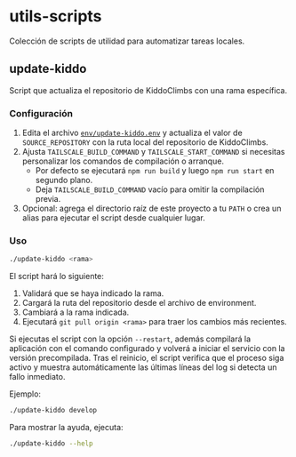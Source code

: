 # utils-scripts

Colección de scripts de utilidad para automatizar tareas locales.

## update-kiddo

Script que actualiza el repositorio de KiddoClimbs con una rama específica.

### Configuración

1. Edita el archivo [`env/update-kiddo.env`](env/update-kiddo.env) y actualiza el valor de `SOURCE_REPOSITORY` con la ruta local del repositorio de KiddoClimbs.
2. Ajusta `TAILSCALE_BUILD_COMMAND` y `TAILSCALE_START_COMMAND` si necesitas personalizar los comandos de compilación o arranque.
   * Por defecto se ejecutará `npm run build` y luego `npm run start` en segundo plano.
   * Deja `TAILSCALE_BUILD_COMMAND` vacío para omitir la compilación previa.
3. Opcional: agrega el directorio raíz de este proyecto a tu `PATH` o crea un alias para ejecutar el script desde cualquier lugar.

### Uso

```bash
./update-kiddo <rama>
```

El script hará lo siguiente:

1. Validará que se haya indicado la rama.
2. Cargará la ruta del repositorio desde el archivo de environment.
3. Cambiará a la rama indicada.
4. Ejecutará `git pull origin <rama>` para traer los cambios más recientes.

Si ejecutas el script con la opción `--restart`, además compilará la
aplicación con el comando configurado y volverá a iniciar el servicio con
la versión precompilada. Tras el reinicio, el script verifica que el
proceso siga activo y muestra automáticamente las últimas líneas del log
si detecta un fallo inmediato.

Ejemplo:

```bash
./update-kiddo develop
```

Para mostrar la ayuda, ejecuta:

```bash
./update-kiddo --help
```
